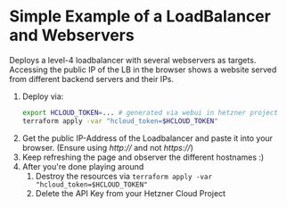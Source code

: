# Simple Example of a LoadBalancer and Webservers

Deploys a level-4 loadbalancer with several webservers as targets.
Accessing the public IP of the LB in the browser shows a website served from different backend servers and their IPs.  

1. Deploy via:
    ```bash
    export HCLOUD_TOKEN=... # generated via webui in hetzner project
    terraform apply -var "hcloud_token=$HCLOUD_TOKEN"
    ```
2. Get the public IP-Address of the Loadbalancer and paste it into your browser.
    (Ensure using _http://_ and not _https://_)
3. Keep refreshing the page and observer the different hostnames :)
4. After you're done playing around
   1. Destroy the resources via `terraform apply -var "hcloud_token=$HCLOUD_TOKEN"`
   2. Delete the API Key from your Hetzner Cloud Project
